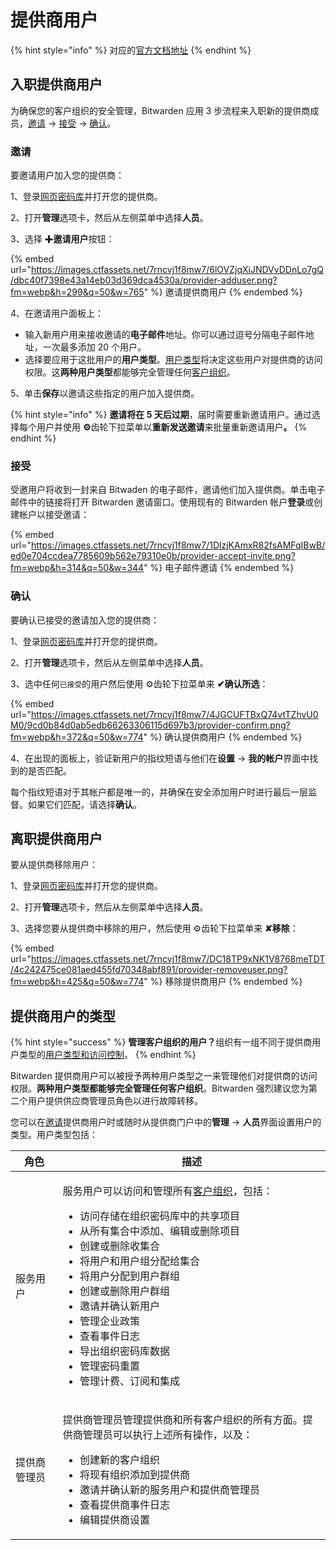 # 提供商用户

{% hint style="info" %}
对应的[官方文档地址](https://bitwarden.com/help/article/provider-users/)
{% endhint %}

## 入职提供商用户 <a href="#onboard-provider-users" id="onboard-provider-users"></a>

为确保您的客户组织的安全管理，Bitwarden 应用 3 步流程来入职新的提供商成员​​，[邀请](provider-users.md#invite) → [接受](provider-users.md#accept) → [确认](provider-users.md#confirm)。

### 邀请 <a href="#invite" id="invite"></a>

要邀请用户加入您的提供商：

1、登录[网页密码库](../getting-started/getting-started-webvault.md)并打开您的提供商。

2、打开**管理**选项卡，然后从左侧菜单中选择**人员**。

3、选择 ✚**邀请用户**按钮：

{% embed url="https://images.ctfassets.net/7rncvj1f8mw7/6lOVZjqXiJNDVvDDnLo7gQ/dbc40f7398e43a14eb03d369dca4530a/provider-adduser.png?fm=webp&h=299&q=50&w=765" %}
邀请提供商用户
{% endembed %}

4、在邀请用户面板上：

* 输入新用户用来接收邀请的**电子邮件**地址。你可以通过逗号分隔电子邮件地址，一次最多添加 20 个用户。
* 选择要应用于这批用户的**用户类型**。[用户类型](provider-users.md#provider-user-types)将决定这些用户对提供商的访问权限。这**两种用户类型**都能够完全管理任何[客户组织](start-a-client-organization.md)。

5、单击**保存**以邀请这些指定的用户加入提供商。

{% hint style="info" %}
**邀请将在 5 天后过期**，届时需要重新邀请用户。通过选择每个用户并使用 **⚙️**齿轮下拉菜单以**重新发送邀请**来批量重新邀请用&#x6237;**。**
{% endhint %}

### 接受 <a href="#accept" id="accept"></a>

受邀用户将收到一封来自 Bitwaden 的电子邮件，邀请他们加入提供商。单击电子邮件中的链接将打开 Bitwarden 邀请窗口。使用现有的 Bitwarden 帐户**登录**或创建帐户以接受邀请：

{% embed url="https://images.ctfassets.net/7rncvj1f8mw7/1DlzjKAmxR82fsAMFqIBwB/ed0e704ccdea7785609b562e79310e0b/provider-accept-invite.png?fm=webp&h=314&q=50&w=344" %}
电子邮件邀请
{% endembed %}

### 确认 <a href="#confirm" id="confirm"></a>

要确认已接受的邀请加入您的提供商：

1、登录[网页密码库](../getting-started/getting-started-webvault.md)并打开您的提供商。

2、打开**管理**选项卡，然后从左侧菜单中选择**人员**。

3、选中任何`已接受`的用户然后使用 ⚙️齿轮下拉菜单来 **✔︎确认所选**：

{% embed url="https://images.ctfassets.net/7rncvj1f8mw7/4JGCUFTBxQ74vtTZhvU0M0/9cd0b84d0ab5edb66263306115d697b3/provider-confirm.png?fm=webp&h=372&q=50&w=774" %}
确认提供商用户
{% endembed %}

4、在出现的面板上，验证新用户的指纹短语与他们在**设置** → **我的帐户**界面中找到的是否匹配。

每个指纹短语对于其帐户都是唯一的，并确保在安全添加用户时进行最后一层监督。如果它们匹配，请选择**确认**。

## 离职提供商用户 <a href="#offboard-users" id="offboard-users"></a>

要从提供商移除用户：

1、登录[网页密码库](../getting-started/getting-started-webvault.md)并打开您的提供商。

2、打开**管理**选项卡，然后从左侧菜单中选择**人员**。

3、选择您要从提供商中移除的用户，然后使用 ⚙️齿轮下拉菜单来 **✘移除**：

{% embed url="https://images.ctfassets.net/7rncvj1f8mw7/DC18TP9xNK1V8768meTDT/4c242475ce081aed455fd70348abf891/provider-removeuser.png?fm=webp&h=425&q=50&w=774" %}
移除提供商用户
{% endembed %}

## 提供商用户的类型 <a href="#provider-user-types" id="provider-user-types"></a>

{% hint style="success" %}
**管理客户组织的用户？**&#x7EC4;织有一组不同于提供商用户类型的[用户类型和访问控制](../admin-console/user-management/member-roles-and-permissions.md)。
{% endhint %}

Bitwarden 提供商用户可以被授予两种用户类型之一来管理他们对提供商的访问权限。**两种用户类型都能够完全管理任何客户组织**。Bitwarden 强烈建议您为第二个用户提供供应商管理员角色以进行故障转移。

您可以在[邀请](provider-users.md#invite)提供商用户时或随时从提供商门户中的**管理** → **人员**界面设置用户的类型。用户类型包括：

| 角色     | 描述                                                                                                                                                                                                                                                                                                                 |
| ------ | ------------------------------------------------------------------------------------------------------------------------------------------------------------------------------------------------------------------------------------------------------------------------------------------------------------------ |
| 服务用户   | <p>服务用户可以访问和管理所有<a href="start-a-client-organization.md">客户组织</a>，包括：</p><ul><li>访问存储在组织密码库中的共享项目</li><li>从所有集合中添加、编辑或删除项目</li><li>创建或删除收集合</li><li>将用户和用户组分配给集合</li><li>将用户分配到用户群组</li><li>创建或删除用户群组</li><li>邀请并确认新用户</li><li>管理企业政策</li><li>查看事件日志</li><li>导出组织密码库数据</li><li>管理密码重置</li><li>管理计费、订阅和集成</li></ul> |
| 提供商管理员 | <p>提供商管理员管理提供商和所有客户组织的所有方面。提供商管理员可以执行上述所有操作，以及：</p><ul><li>创建新的客户组织</li><li>将现有组织添加到提供商</li><li>邀请并确认新的服务用户和提供商管理员</li><li>查看提供商事件日志</li><li>编辑提供商设置</li></ul>                                                                                                                                                     |
